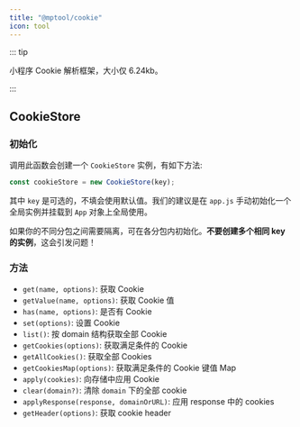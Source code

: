```yaml
---
title: "@mptool/cookie"
icon: tool
---
```


::: tip

小程序 Cookie 解析框架，大小仅 6.24kb。

:::

## CookieStore

### 初始化

调用此函数会创建一个 `CookieStore` 实例，有如下方法:

```ts
const cookieStore = new CookieStore(key);
```

其中 `key` 是可选的，不填会使用默认值。我们的建议是在 `app.js` 手动初始化一个全局实例并挂载到 `App` 对象上全局使用。

如果你的不同分包之间需要隔离，可在各分包内初始化。**不要创建多个相同 key 的实例**，这会引发问题！

### 方法

- `get(name, options)`: 获取 Cookie
- `getValue(name, options)`: 获取 Cookie 值
- `has(name, options)`: 是否有 Cookie
- `set(options)`: 设置 Cookie
- `list()`: 按 domain 结构获取全部 Cookie
- `getCookies(options)`: 获取满足条件的 Cookie
- `getAllCookies()`: 获取全部 Cookies
- `getCookiesMap(options)`: 获取满足条件的 Cookie 键值 Map
- `apply(cookies)`: 向存储中应用 Cookie
- `clear(domain?)`: 清除 `domain` 下的全部 cookie
- `applyResponse(response, domainOrURL)`: 应用 response 中的 cookies
- `getHeader(options)`: 获取 cookie header
